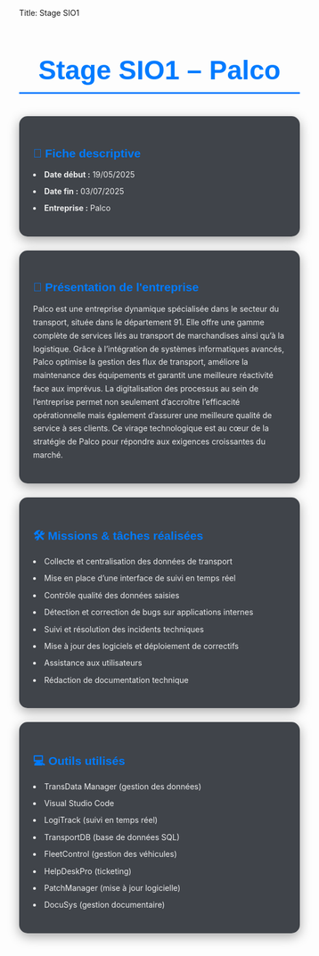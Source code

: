 Title: Stage SIO1
<h1 class="page-title">Stage SIO1 – Palco</h1>

<main class="container my-5">

  <!-- Fiche descriptive -->
  <div class="content-card">
    <h2>📄 Fiche descriptive</h2>
    <ul>
      <li><strong>Date début :</strong> 19/05/2025</li>
      <li><strong>Date fin :</strong> 03/07/2025</li>
      <li><strong>Entreprise :</strong> Palco</li>
    </ul>
  </div>

  <!-- Présentation de l'entreprise -->
  <div class="content-card">
    <h2>🏢 Présentation de l'entreprise</h2>
    <p>
      Palco est une entreprise dynamique spécialisée dans le secteur du transport, située dans le département 91.
      Elle offre une gamme complète de services liés au transport de marchandises ainsi qu’à la logistique.
      Grâce à l’intégration de systèmes informatiques avancés, Palco optimise la gestion des flux de transport,
      améliore la maintenance des équipements et garantit une meilleure réactivité face aux imprévus.
      La digitalisation des processus au sein de l’entreprise permet non seulement d’accroître l’efficacité
      opérationnelle mais également d’assurer une meilleure qualité de service à ses clients. Ce virage
      technologique est au cœur de la stratégie de Palco pour répondre aux exigences croissantes du marché.
    </p>
  </div>

  <!-- Missions & tâches réalisées -->
  <div class="content-card">
    <h2>🛠 Missions & tâches réalisées</h2>
    <ul>
      <li>Collecte et centralisation des données de transport</li>
      <li>Mise en place d’une interface de suivi en temps réel</li>
      <li>Contrôle qualité des données saisies</li>
      <li>Détection et correction de bugs sur applications internes</li>
      <li>Suivi et résolution des incidents techniques</li>
      <li>Mise à jour des logiciels et déploiement de correctifs</li>
      <li>Assistance aux utilisateurs</li>
      <li>Rédaction de documentation technique</li>
    </ul>
  </div>

  <!-- Outils utilisés -->
  <div class="content-card">
    <h2>💻 Outils utilisés</h2>
    <ul>
      <li>TransData Manager (gestion des données)</li>
      <li>Visual Studio Code</li>
      <li>LogiTrack (suivi en temps réel)</li>
      <li>TransportDB (base de données SQL)</li>
      <li>FleetControl (gestion des véhicules)</li>
      <li>HelpDeskPro (ticketing)</li>
      <li>PatchManager (mise à jour logicielle)</li>
      <li>DocuSys (gestion documentaire)</li>
    </ul>
  </div>

</main>

<style>
/* TITRE PRINCIPAL */
.page-title {
  font-family: 'Kanit', sans-serif;
  font-size: 3rem;
  color: rgb(0, 123, 255);
  text-align: center;
  margin-bottom: 40px;
  border-bottom: 3px solid rgb(0, 123, 255);
  padding-bottom: 12px;
}

/* CARDS */
.content-card {
  background-color: rgba(31, 36, 43, 0.85); /* couleur sombre transparente */
  backdrop-filter: blur(5px); /* effet verre dépoli */
  padding: 25px;
  margin: 25px auto;
  border-radius: 15px;
  color: rgba(255, 255, 255, 0.9);
  max-width: 900px;
  box-shadow: 0 6px 20px rgba(0,0,0,0.35);
  transition: transform 0.3s ease, box-shadow 0.3s ease;
}

/* Effet hover sur les cards */
.content-card:hover {
  transform: translateY(-5px);
  box-shadow: 0 10px 25px rgba(0,0,0,0.5);
}

/* TITRES SECONDAIRES */
.content-card h2 {
  color: rgb(0, 123, 255);
  font-family: 'Kanit', sans-serif;
  margin-bottom: 15px;
}

/* LISTES */
.content-card ul {
  list-style: disc inside;
  padding-left: 0;
}

.content-card ul li {
  margin-bottom: 8px;
  line-height: 1.6;
  color: rgba(255, 255, 255, 0.9);
}

/* PARAGRAPHES */
.content-card p {
  line-height: 1.7;
  color: rgba(255, 255, 255, 0.9);
}
</style>
